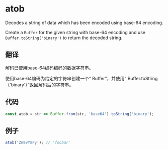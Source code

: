 # atob

Decodes a string of data which has been encoded using base-64 encoding.

Create a `Buffer` for the given string with base-64 encoding and use `Buffer.toString('binary')` to return the decoded string.

## 翻译

解码已使用base-64编码编码的数据字符串。

使用base-64编码为给定的字符串创建一个“ Buffer”，并使用“ Buffer.toString（'binary'）”返回解码后的字符串。

## 代码

```js
const atob = str => Buffer.from(str, 'base64').toString('binary');
```

## 例子

```js
atob('Zm9vYmFy'); // 'foobar'
```
